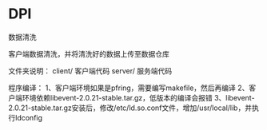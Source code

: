 # DPI
数据清洗

客户端数据清洗，并将清洗好的数据上传至数据仓库

文件夹说明：
client/ 客户端代码
server/ 服务端代码

程序编译：
1、客户端环境如果是pfring，需要编写makefile，然后再编译
2、客户端环境依赖libevent-2.0.21-stable.tar.gz，低版本的编译会报错
3、libevent-2.0.21-stable.tar.gz安装后，修改/etc/ld.so.conf文件，增加/usr/local/lib，并执行ldconfig


